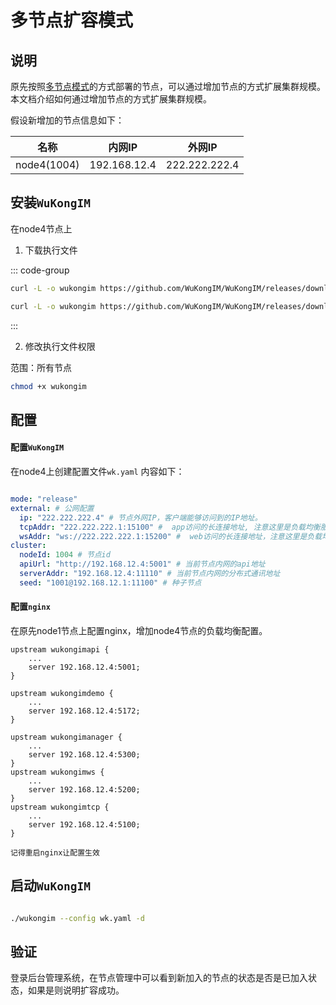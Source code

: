 
# 多节点扩容模式

## 说明

原先按照[多节点模式](multinode.md)的方式部署的节点，可以通过增加节点的方式扩展集群规模。本文档介绍如何通过增加节点的方式扩展集群规模。

假设新增加的节点信息如下：

| 名称 | 内网IP | 外网IP |
| --- | --- | --- | 
| node4(1004) | 192.168.12.4 | 222.222.222.4 | 



## 安装`WuKongIM`

在node4节点上

1. 下载执行文件

::: code-group

``` bash [amd64]
curl -L -o wukongim https://github.com/WuKongIM/WuKongIM/releases/download/v2.0.1-beta-20240715/wukongim-linux-amd64
```

``` bash [arm64]
curl -L -o wukongim https://github.com/WuKongIM/WuKongIM/releases/download/v2.0.1-beta-20240715/wukongim-linux-arm64
```

:::


2. 修改执行文件权限

范围：所有节点

``` bash
chmod +x wukongim
```

## 配置

#### 配置`WuKongIM`

在node4上创建配置文件`wk.yaml` 内容如下：

```yaml

mode: "release"
external: # 公网配置
  ip: "222.222.222.4" # 节点外网IP，客户端能够访问到的IP地址。
  tcpAddr: "222.222.222.1:15100" #  app访问的长连接地址, 注意这里是负载均衡服务器的ip和端口，不是本机的
  wsAddr: "ws://222.222.222.1:15200" #  web访问的长连接地址，注意这里是负载均衡服务器的ip和端口，不是本机的
cluster:
  nodeId: 1004 # 节点id
  apiUrl: "http://192.168.12.4:5001" # 当前节点内网的api地址
  serverAddr: "192.168.12.4:11110" # 当前节点内网的分布式通讯地址
  seed: "1001@192.168.12.1:11100" # 种子节点

```

#### 配置`nginx`

在原先node1节点上配置nginx，增加node4节点的负载均衡配置。

```nginx
upstream wukongimapi {
    ...
    server 192.168.12.4:5001;
}

upstream wukongimdemo {
    ...
    server 192.168.12.4:5172;
}

upstream wukongimanager {
    ...
    server 192.168.12.4:5300;
}
upstream wukongimws {
    ...
    server 192.168.12.4:5200;
}
upstream wukongimtcp {
    ...
    server 192.168.12.4:5100;
}
```

`记得重启nginx让配置生效`

## 启动`WuKongIM`

``` bash

./wukongim --config wk.yaml -d

```


## 验证

登录后台管理系统，在节点管理中可以看到新加入的节点的状态是否是已加入状态，如果是则说明扩容成功。